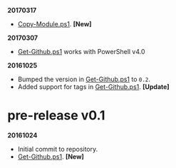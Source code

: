 **20170317** 

- [Copy-Module.ps1](Source\Scripts\PSRepository\Copy-Module.ps1). **[New]**


**20170307** 

- [Get-Github.ps1](Source\Scripts\Github\Get-Github.ps1) works with PowerShell v4.0

**20161025** 

- Bumped the version in [Get-Github.ps1](Source\Scripts\Github\Get-Github.ps1) to `0.2`.
- Added support for tags in [Get-Github.ps1](Source\Scripts\Github\Get-Github.ps1). **[Update]**

# pre-release v0.1

**20161024**

- Initial commit to repository.
- [Get-Github.ps1](Source\Scripts\Github\Get-Github.ps1). **[New]**